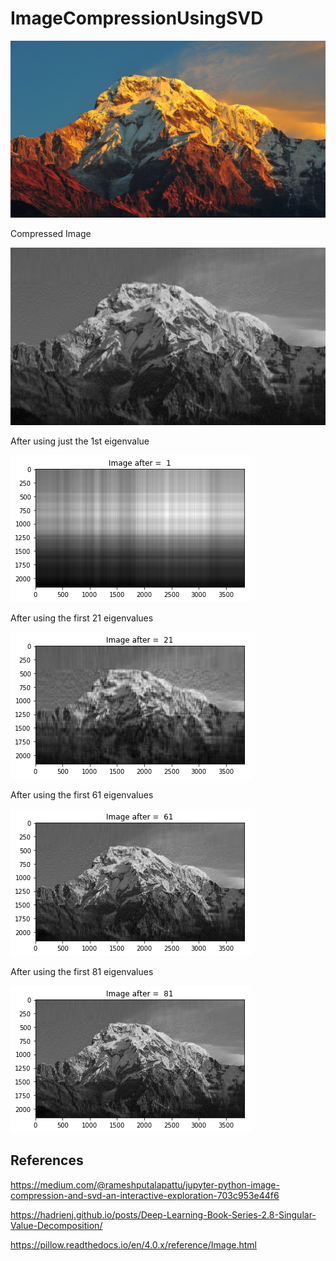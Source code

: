 # ImageCompressionUsingSVD

![Test Image](Images/image.jpg)

Compressed Image

![Test Image](Images/compressed.jpg)

After using just the 1st eigenvalue

![Test Image](Images/First.png)

After using the first 21 eigenvalues

![Test Image](Images/Twentyfirst.png)

After using the first 61 eigenvalues

![Test Image](Images/sixtyone.png)

After using the first 81 eigenvalues

![Test Image](Images/eightyone.png)

## References

https://medium.com/@rameshputalapattu/jupyter-python-image-compression-and-svd-an-interactive-exploration-703c953e44f6

https://hadrienj.github.io/posts/Deep-Learning-Book-Series-2.8-Singular-Value-Decomposition/

https://pillow.readthedocs.io/en/4.0.x/reference/Image.html
